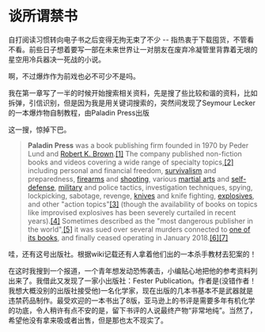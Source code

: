 # 谈所谓禁书

自打阅读习惯转向电子书之后变得无拘无束了不少 -- 指热衷于下载囤货，不管看不看。前些日子想着要写一部在未来世界让一对朋友在废弃冷凝管里背靠着无垠的星空用冷兵器决一死战的小说。

啊，不过爆炸作为前戏也必不可少不是吗。

我在第一章写了一半的时候开始搜索相关资料，先是搜了些比较和谐的资料，比如拆弹，引信识别，但是因为我是用关键词搜索的，突然间发现了Seymour Lecker的一本爆炸物自制教程，由Paladin Press出版

这一搜，惊掉下巴。



> **Paladin Press** was a book publishing firm founded in 1970 by Peder Lund and [Robert K. Brown](https://en.wikipedia.org/wiki/Robert_K._Brown "Robert K. Brown").[[1]](https://en.wikipedia.org/wiki/Paladin_Press#cite_note-1) The company published non-fiction books and videos covering a wide range of specialty topics,[[2]](https://en.wikipedia.org/wiki/Paladin_Press#cite_note-2) including personal and financial freedom, [survivalism](https://en.wikipedia.org/wiki/Survivalism "Survivalism") and preparedness, [firearms](https://en.wikipedia.org/wiki/Firearms "Firearms") and [shooting](https://en.wikipedia.org/wiki/Shooting "Shooting"), various [martial arts](https://en.wikipedia.org/wiki/Martial_arts "Martial arts") and [self-defense](https://en.wikipedia.org/wiki/Self-defense "Self-defense"), [military](https://en.wikipedia.org/wiki/Military "Military") and police tactics, investigation techniques, spying, lockpicking, sabotage, revenge, [knives](https://en.wikipedia.org/wiki/Knives "Knives") and knife fighting, [explosives](https://en.wikipedia.org/wiki/Explosives "Explosives"), and other "action topics"[[3]](https://en.wikipedia.org/wiki/Paladin_Press#cite_note-3) (though the availability of books on topics like improvised explosives has been severely curtailed in recent years).[[4]](https://en.wikipedia.org/wiki/Paladin_Press#cite_note-faq-4) Sometimes described as the "most dangerous publisher in the world",[[5]](https://en.wikipedia.org/wiki/Paladin_Press#cite_note-:1-5) it was sued over several murders connected to [one of its books](https://en.wikipedia.org/wiki/Hit_Man:_A_Technical_Manual_for_Independent_Contractors "Hit Man: A Technical Manual for Independent Contractors"), and finally ceased operating in January 2018.[[6]](https://en.wikipedia.org/wiki/Paladin_Press#cite_note-:0-6)[[7]](https://en.wikipedia.org/wiki/Paladin_Press#cite_note-7)

哇，还有这号出版社。根据wiki记载还有人拿着他们出的一本杀手教材去犯案的！

在这时我搜到一个报道，一个青年想发动恐怖袭击，小编贴心地把他的参考资料列出来了。我借此又发现了一家小出版社：Fester Publication。作者是(没错作者！我想大概没别的出版社接受他)一名化学家，现在出版的几本书基本不是武器就是违禁药品制作。最受欢迎的一本书出了8版，亚马逊上的书评是需要多年有机化学的功底，令人稍许有点不安的是，留下书评的人说最终产物“非常地纯”。当然了，希望他没有拿来吸或者出售，但是那也太不现实了。


